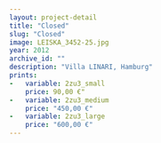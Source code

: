 ```yaml
---
layout: project-detail
title: "Closed"
slug: "Closed"
image: LEISKA_3452-25.jpg
year: 2012
archive_id: ""
description: "Villa LINARI, Hamburg"
prints:
-   variable: 2zu3_small
    price: 90,00 €"
-   variable: 2zu3_medium
    price: "450,00 €"
-   variable: 2zu3_large
    price: "600,00 €"
---
```

